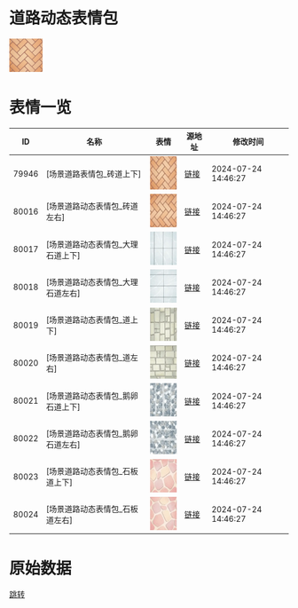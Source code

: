 # 道路动态表情包

<img src="./cover.png" height="60" alt="cover" />

# 表情一览

|ID|名称|表情|源地址|修改时间|
|----|----|----|----|----|
|79946|[场景道路表情包_砖道上下]|<img src="./pic/079946_%5B场景道路表情包_砖道上下%5D.gif" height="60" alt="砖道上下"/>|[链接](https://i0.hdslb.com/bfs/emote/fef5d0f294ca4dbf6e9fd78a9fe033aaf09cd268.gif)|2024-07-24 14:46:27|
|80016|[场景道路动态表情包_砖道左右]|<img src="./pic/080016_%5B场景道路动态表情包_砖道左右%5D.gif" height="60" alt="砖道左右"/>|[链接](https://i0.hdslb.com/bfs/emote/4f0e389ddde2773ca3bd96f63931b8705d5c373d.gif)|2024-07-24 14:46:27|
|80017|[场景道路动态表情包_大理石道上下]|<img src="./pic/080017_%5B场景道路动态表情包_大理石道上下%5D.gif" height="60" alt="大理石道上下"/>|[链接](https://i0.hdslb.com/bfs/emote/b0cdd78b197e23a8cadbb8e9b5bcd0cd5c4366c9.gif)|2024-07-24 14:46:27|
|80018|[场景道路动态表情包_大理石道左右]|<img src="./pic/080018_%5B场景道路动态表情包_大理石道左右%5D.gif" height="60" alt="大理石道左右"/>|[链接](https://i0.hdslb.com/bfs/emote/8754bd870f69bf4d5bc3f88c3f6ac31d159adb40.gif)|2024-07-24 14:46:27|
|80019|[场景道路动态表情包_道上下]|<img src="./pic/080019_%5B场景道路动态表情包_道上下%5D.gif" height="60" alt="道上下"/>|[链接](https://i0.hdslb.com/bfs/emote/5d2a5acd24fb34d5b6e49d5a3c785ac4ed2ef966.gif)|2024-07-24 14:46:27|
|80020|[场景道路动态表情包_道左右]|<img src="./pic/080020_%5B场景道路动态表情包_道左右%5D.gif" height="60" alt="道左右"/>|[链接](https://i0.hdslb.com/bfs/emote/4712a78a9037e05d801df9faff2ac1bed1542788.gif)|2024-07-24 14:46:27|
|80021|[场景道路动态表情包_鹅卵石道上下]|<img src="./pic/080021_%5B场景道路动态表情包_鹅卵石道上下%5D.gif" height="60" alt="鹅卵石道上下"/>|[链接](https://i0.hdslb.com/bfs/emote/980048f9282db861227d3f518693cb24747c8bd7.gif)|2024-07-24 14:46:27|
|80022|[场景道路动态表情包_鹅卵石道左右]|<img src="./pic/080022_%5B场景道路动态表情包_鹅卵石道左右%5D.gif" height="60" alt="鹅卵石道左右"/>|[链接](https://i0.hdslb.com/bfs/emote/0a67cb0155a7da5ae0b789f9023770e75eef4830.gif)|2024-07-24 14:46:27|
|80023|[场景道路动态表情包_石板道上下]|<img src="./pic/080023_%5B场景道路动态表情包_石板道上下%5D.gif" height="60" alt="石板道上下"/>|[链接](https://i0.hdslb.com/bfs/emote/3f698b268bf9d112d3051bfb7e8e970a35e08419.gif)|2024-07-24 14:46:27|
|80024|[场景道路动态表情包_石板道左右]|<img src="./pic/080024_%5B场景道路动态表情包_石板道左右%5D.gif" height="60" alt="石板道左右"/>|[链接](https://i0.hdslb.com/bfs/emote/fe6a95c5b8ae90dcde5e9e84d6b87b57d257c26d.gif)|2024-07-24 14:46:27|

# 原始数据

[跳转](./raw.json)

